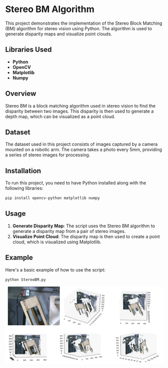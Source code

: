 # Stereo BM Algorithm

This project demonstrates the implementation of the Stereo Block Matching (BM) algorithm for stereo vision using Python. The algorithm is used to generate disparity maps and visualize point clouds.

## Libraries Used

- **Python**
- **OpenCV**
- **Matplotlib**
- **Numpy**

## Overview

Stereo BM is a block matching algorithm used in stereo vision to find the disparity between two images. This disparity is then used to generate a depth map, which can be visualized as a point cloud.

## Dataset

The dataset used in this project consists of images captured by a camera mounted on a robotic arm. The camera takes a photo every 5mm, providing a series of stereo images for processing.

## Installation

To run this project, you need to have Python installed along with the following libraries:

```bash
pip install opencv-python matplotlib numpy
```

## Usage

1. **Generate Disparity Map**: The script uses the Stereo BM algorithm to generate a disparity map from a pair of stereo images.
2. **Visualize Point Cloud**: The disparity map is then used to create a point cloud, which is visualized using Matplotlib.

## Example

Here's a basic example of how to use the script:

```bash
python StereoBM.py
```

![DepthMap](https://github.com/jason19990305/Stereo-BM/blob/main/PointCloud.png)


